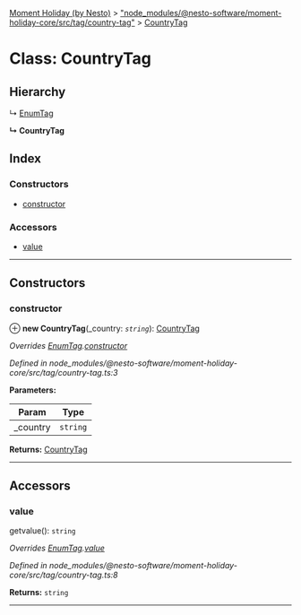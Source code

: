 [Moment Holiday (by Nesto)](../README.md) > ["node_modules/@nesto-software/moment-holiday-core/src/tag/country-tag"](../modules/_node_modules__nesto_software_moment_holiday_core_src_tag_country_tag_.md) > [CountryTag](../classes/_node_modules__nesto_software_moment_holiday_core_src_tag_country_tag_.countrytag.md)

# Class: CountryTag

## Hierarchy

↳  [EnumTag](_node_modules__nesto_software_moment_holiday_core_src_tag_enum_tag_.enumtag.md)

**↳ CountryTag**

## Index

### Constructors

* [constructor](_node_modules__nesto_software_moment_holiday_core_src_tag_country_tag_.countrytag.md#constructor)

### Accessors

* [value](_node_modules__nesto_software_moment_holiday_core_src_tag_country_tag_.countrytag.md#value)

---

## Constructors

<a id="constructor"></a>

###  constructor

⊕ **new CountryTag**(_country: *`string`*): [CountryTag](_node_modules__nesto_software_moment_holiday_core_src_tag_country_tag_.countrytag.md)

*Overrides [EnumTag](_node_modules__nesto_software_moment_holiday_core_src_tag_enum_tag_.enumtag.md).[constructor](_node_modules__nesto_software_moment_holiday_core_src_tag_enum_tag_.enumtag.md#constructor)*

*Defined in node_modules/@nesto-software/moment-holiday-core/src/tag/country-tag.ts:3*

**Parameters:**

| Param | Type |
| ------ | ------ |
| _country | `string` |

**Returns:** [CountryTag](_node_modules__nesto_software_moment_holiday_core_src_tag_country_tag_.countrytag.md)

___

## Accessors

<a id="value"></a>

###  value

getvalue(): `string`

*Overrides [EnumTag](_node_modules__nesto_software_moment_holiday_core_src_tag_enum_tag_.enumtag.md).[value](_node_modules__nesto_software_moment_holiday_core_src_tag_enum_tag_.enumtag.md#value)*

*Defined in node_modules/@nesto-software/moment-holiday-core/src/tag/country-tag.ts:8*

**Returns:** `string`

___

